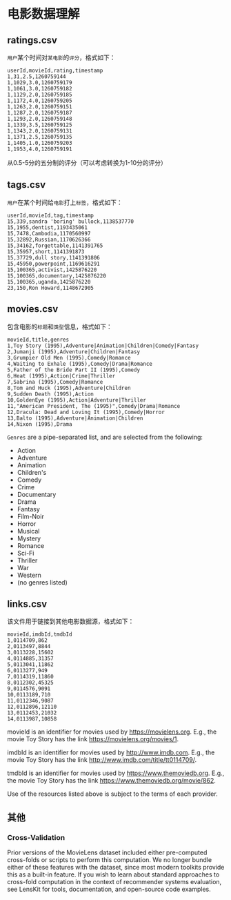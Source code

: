 # 电影数据理解

## ratings.csv

`用户`某个时间对`某电影`的`评分`，格式如下：
```
userId,movieId,rating,timestamp
1,31,2.5,1260759144
1,1029,3.0,1260759179
1,1061,3.0,1260759182
1,1129,2.0,1260759185
1,1172,4.0,1260759205
1,1263,2.0,1260759151
1,1287,2.0,1260759187
1,1293,2.0,1260759148
1,1339,3.5,1260759125
1,1343,2.0,1260759131
1,1371,2.5,1260759135
1,1405,1.0,1260759203
1,1953,4.0,1260759191
```

从0.5-5分的五分制的评分（可以考虑转换为1-10分的评分）

## tags.csv
`用户`在某个时间给`电影`打上`标签`，格式如下：
```
userId,movieId,tag,timestamp
15,339,sandra 'boring' bullock,1138537770
15,1955,dentist,1193435061
15,7478,Cambodia,1170560997
15,32892,Russian,1170626366
15,34162,forgettable,1141391765
15,35957,short,1141391873
15,37729,dull story,1141391806
15,45950,powerpoint,1169616291
15,100365,activist,1425876220
15,100365,documentary,1425876220
15,100365,uganda,1425876220
23,150,Ron Howard,1148672905
```

## movies.csv

包含电影的`标题`和`类型`信息，格式如下：

```
movieId,title,genres
1,Toy Story (1995),Adventure|Animation|Children|Comedy|Fantasy
2,Jumanji (1995),Adventure|Children|Fantasy
3,Grumpier Old Men (1995),Comedy|Romance
4,Waiting to Exhale (1995),Comedy|Drama|Romance
5,Father of the Bride Part II (1995),Comedy
6,Heat (1995),Action|Crime|Thriller
7,Sabrina (1995),Comedy|Romance
8,Tom and Huck (1995),Adventure|Children
9,Sudden Death (1995),Action
10,GoldenEye (1995),Action|Adventure|Thriller
11,"American President, The (1995)",Comedy|Drama|Romance
12,Dracula: Dead and Loving It (1995),Comedy|Horror
13,Balto (1995),Adventure|Animation|Children
14,Nixon (1995),Drama
```

`Genres` are a pipe-separated list, and are selected from the following:

- Action
- Adventure
- Animation
- Children's
- Comedy
- Crime
- Documentary
- Drama
- Fantasy
- Film-Noir
- Horror
- Musical
- Mystery
- Romance
- Sci-Fi
- Thriller
- War
- Western
- (no genres listed)


## links.csv

该文件用于链接到其他电影数据源，格式如下：

```
movieId,imdbId,tmdbId
1,0114709,862
2,0113497,8844
3,0113228,15602
4,0114885,31357
5,0113041,11862
6,0113277,949
7,0114319,11860
8,0112302,45325
9,0114576,9091
10,0113189,710
11,0112346,9087
12,0112896,12110
13,0112453,21032
14,0113987,10858
```

movieId is an identifier for movies used by https://movielens.org. E.g., the movie Toy Story has the link https://movielens.org/movies/1.

imdbId is an identifier for movies used by http://www.imdb.com. E.g., the movie Toy Story has the link http://www.imdb.com/title/tt0114709/.

tmdbId is an identifier for movies used by https://www.themoviedb.org. E.g., the movie Toy Story has the link https://www.themoviedb.org/movie/862.

Use of the resources listed above is subject to the terms of each provider.

## 其他

### Cross-Validation

Prior versions of the MovieLens dataset included either pre-computed cross-folds or scripts to perform this computation. We no longer bundle either of these features with the dataset, since most modern toolkits provide this as a built-in feature. If you wish to learn about standard approaches to cross-fold computation in the context of recommender systems evaluation, see LensKit for tools, documentation, and open-source code examples.